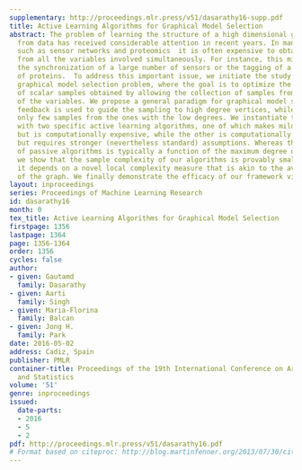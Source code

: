 ```yaml
---
supplementary: http://proceedings.mlr.press/v51/dasarathy16-supp.pdf
title: Active Learning Algorithms for Graphical Model Selection
abstract: The problem of learning the structure of a high dimensional graphical model
  from data has received considerable attention in recent years. In many applications
  such as sensor networks and proteomics  it is often expensive to obtain samples
  from all the variables involved simultaneously. For instance, this might involve
  the synchronization of a large number of sensors or the tagging of a large number
  of proteins.  To address this important issue, we initiate the study of a novel
  graphical model selection problem, where the goal is to optimize the total number
  of scalar samples obtained by allowing the collection of samples from only subsets
  of the variables. We propose a general paradigm for graphical model selection where
  feedback is used to guide the sampling to high degree vertices, while obtaining
  only few samples from the ones with the low degrees. We instantiate this framework
  with two specific active learning algorithms, one of which makes mild assumptions
  but is computationally expensive, while the other is computationally more efficient
  but requires stronger (nevertheless standard) assumptions. Whereas the sample complexity
  of passive algorithms is typically a function of the maximum degree of the graph,
  we show that the sample complexity of our algorithms is provably smaller and that
  it depends on a novel local complexity measure that is akin to the average degree
  of the graph. We finally demonstrate the efficacy of our framework via simulations.
layout: inproceedings
series: Proceedings of Machine Learning Research
id: dasarathy16
month: 0
tex_title: Active Learning Algorithms for Graphical Model Selection
firstpage: 1356
lastpage: 1364
page: 1356-1364
order: 1356
cycles: false
author:
- given: Gautamd
  family: Dasarathy
- given: Aarti
  family: Singh
- given: Maria-Florina
  family: Balcan
- given: Jong H.
  family: Park
date: 2016-05-02
address: Cadiz, Spain
publisher: PMLR
container-title: Proceedings of the 19th International Conference on Artificial Intelligence
  and Statistics
volume: '51'
genre: inproceedings
issued:
  date-parts:
  - 2016
  - 5
  - 2
pdf: http://proceedings.mlr.press/v51/dasarathy16.pdf
# Format based on citeproc: http://blog.martinfenner.org/2013/07/30/citeproc-yaml-for-bibliographies/
---
```

